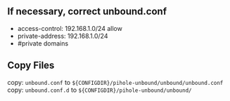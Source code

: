 ## If necessary, correct unbound.conf
- access-control: 192.168.1.0/24 allow
- private-address: 192.168.1.0/24
- #private domains

## Copy Files
copy: `unbound.conf` to `${CONFIGDIR}/pihole-unbound/unbound/unbound.conf`
copy: `unbound.conf.d` to `${CONFIGDIR}/pihole-unbound/unbound/`
